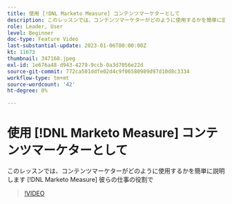 ```yaml
---
title: 使用 [!DNL Marketo Measure] コンテンツマーケターとして
description: このレッスンでは、コンテンツマーケターがどのように使用するかを簡単に説明します [!DNL Marketo Measure] 彼らの仕事の役割で
role: Leader, User
level: Beginner
doc-type: Feature Video
last-substantial-update: 2023-01-06T00:00:00Z
kt: 11673
thumbnail: 347168.jpeg
exl-id: 1e676a48-d943-4279-9ccb-0a3d7056e22d
source-git-commit: 772ca501ddfe02d4c9f06580989d97d10d8c3334
workflow-type: tm+mt
source-wordcount: '42'
ht-degree: 0%

---
```


# 使用 [!DNL Marketo Measure] コンテンツマーケターとして

このレッスンでは、コンテンツマーケターがどのように使用するかを簡単に説明します [!DNL Marketo Measure] 彼らの仕事の役割で

>[!VIDEO](https://video.tv.adobe.com/v/347168/?quality=12&learn=on)
